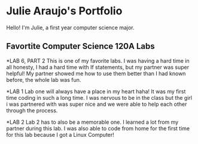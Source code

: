 # Julie Araujo's Portfolio

Hello! I'm Julie, a first year computer science major.

## Favortite Computer Science 120A Labs

*LAB 6, PART 2
  This is one of my favorite labs.  I was having a hard time in all honesty,
I had a hard time with If statements, but my partner was super helpful!  My 
partner showed me how to use them better than I had known before, the whole lab 
was fun. 

*LAB 1
  Lab one will always have a place in my heart haha! It was my first time coding
in such a long time.  I was nervous to be in the class but the girl i was partnered 
with was super nice and we were able to help each other through the process. 

*LAB 2
  Lab 2 has to also be a memorable one.  I learned a lot from my partner during this lab. 
I was also able to code from home for the first time for this lab because I got a Linux 
Computer!
